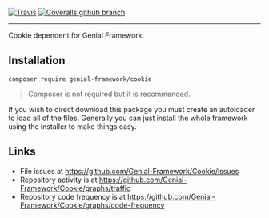 [![Travis](https://img.shields.io/travis/Genial-Framework/Cookie.svg?style=flat-square)](https://travis-ci.org/Genial-Framework/Cookie) [![Coveralls github branch](https://img.shields.io/coveralls/github/Genial-Framework/Cookie/master.svg?style=flat-square)](https://coveralls.io/github/Genial-Framework/Cookie?branch=master)

-------
Cookie dependent for Genial Framework.

## Installation

```
composer require genial-framework/cookie
```

> Composer is not required but it is recommended.

If you wish to direct download this package you must create an autoloader to load all of the files. Generally you can just install the whole framework using the installer to make things easy.

## Links
- File issues at https://github.com/Genial-Framework/Cookie/issues
- Repository activity is at https://github.com/Genial-Framework/Cookie/graphs/traffic
- Repository code frequency is at https://github.com/Genial-Framework/Cookie/graphs/code-frequency
